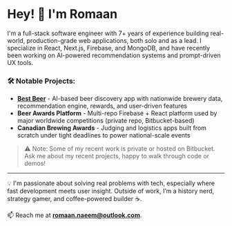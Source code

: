 # Hey! 👋 I'm Romaan

I'm a full-stack software engineer with 7+ years of experience building real-world, production-grade web applications, both solo and as a lead. I specialize in React, Next.js, Firebase, and MongoDB, and have recently been working on AI-powered recommendation systems and prompt-driven UX tools.

### 🛠️ Notable Projects:
- **[Best Beer](https://bestbeer.com)** - AI-based beer discovery app with nationwide brewery data, recommendation engine, rewards, and user-driven features  
- **Beer Awards Platform** - Multi-repo Firebase + React platform used by major worldwide competitions (private repo, Bitbucket-based)  
- **Canadian Brewing Awards** - Judging and logistics apps built from scratch under tight deadlines to power national-scale events

> ⚠️ Note: Some of my recent work is private or hosted on Bitbucket. Ask me about my recent projects, happy to walk through code or demos!

---

💡 I'm passionate about solving real problems with tech, especially where fast development meets user insight. Outside of work, I’m a history nerd, strategy gamer, and coffee-powered builder ☕️.

📫 Reach me at **romaan.naeem@outlook.com**.
